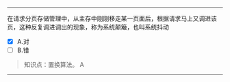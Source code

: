 ---
在请求分页存储管理中，从主存中刚刚移走某一页面后，根据请求马上又调进该页，这种反复调进调出的现象，称为系统颠簸，也叫系统抖动
- [x] A.对 
- [ ] B.错

> 知识点：置换算法。
> A

---